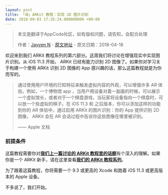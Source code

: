 ```yaml
---
layout: post
title: 「译」ARKit 教程：实现 2D 图片识别
date: 2018-09-03 17:26:24.000000000 +09:00
---
```


> 本文是翻译于AppCoda社区，如有版权问题，请告知，会配合处理
>  
>  作者：[Jayven N](https://medium.com/@jayvenn)    -    [原文地址](https://www.appcoda.com/arkit-image-recognition/)    -    原文日期：2018-04-18


欢迎来到我们 ARKit 教程系列的第六部分。这周我们将讨论在增强现实中实现图片识别。从 iOS 11.3 开始， ARKit 已经有能力识别 2D 图像了。如果你对学习关于构建一个使用 ARKit 识别 2D 图像的 App 感兴趣的话，那么这篇教程就是为你而写的。

> 通过使用用户环境的已知特征来触发虚拟内容的外观，可以增强许多 AR 体验。例如，一个博物馆 app ，当用户用设备对着一副画的时候，可以展示一个虚拟馆长，或者对于一个棋盘游戏，当玩家将设备指向一个棋盘时，可以放一个些虚拟的棋子。在 iOS 11.3 和 之后版本，你可以添加这样的功能到你的 AR 体验中，通过启用 ARKit 的图片识别：你的 App 提供识别 2D 图像， ARKit 会在 AR 会话过程中告诉你这些图像在哪里被识别。
> 
> —— Apple 文档 


### 前提条件

这篇教程需要你对[**我们上一篇讨论的 ARKit 教程里的话题**](https://emptywalker.github.io/2018/08/arkit-light-estimation/)有个深入的理解。如果你是一个 ARKit 新手，请在这里查看[**我们的 ARKit 教程系列**](https://www.appcoda.com/tag/arkit/)。

为了跟着这篇教程，你将需要一个 9.3 或更高的 Xcode 和跑着 iOS 11.3 或更高版本的 Apple 设备。

不多说了，我们开始。